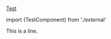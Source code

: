 [Test](./Test.md)

import {TestComponent} from './external'

<TestComponent name="123" value={456} xxx={78+9} />

<TestComponent name="123">
    <TestComponent/>
</TestComponent>

This is <Link/> a line.